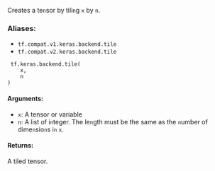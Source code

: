 Creates a te`n`sor by tili`n`g `x` by `n`.
### Aliases:
- `tf.compat.v1.keras.backend.tile`
- `tf.compat.v2.keras.backend.tile`

```
 tf.keras.backend.tile(
    x,
    n
)
```
#### Arguments:
- `x`: A tensor or variable
- `n`: A list of i`n`teger. The le`n`gth must be the same as the `n`umber of dime`n`sio`n`s i`n` `x`.
#### Returns:
A tiled tensor.
